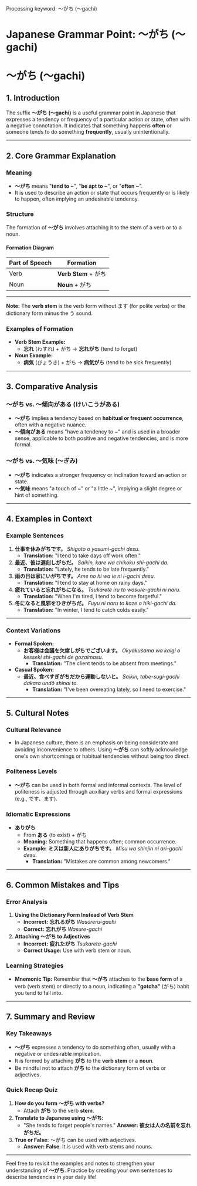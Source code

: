 Processing keyword: ～がち (〜gachi)
# Japanese Grammar Point: ～がち (〜gachi)
# ～がち (〜gachi)
## 1. Introduction
The suffix **～がち (〜gachi)** is a useful grammar point in Japanese that expresses a tendency or frequency of a particular action or state, often with a negative connotation. It indicates that something happens **often** or someone tends to do something **frequently**, usually unintentionally.

---
## 2. Core Grammar Explanation
### Meaning
- **～がち** means "**tend to ~**", "**be apt to ~**", or "**often ~**".
- It is used to describe an action or state that occurs frequently or is likely to happen, often implying an undesirable tendency.
### Structure
The formation of **～がち** involves attaching it to the stem of a verb or to a noun.
#### Formation Diagram
| Part of Speech | Formation                          |
|----------------|------------------------------------|
| Verb           | **Verb Stem** + がち                 |
| Noun           | **Noun** + がち                      |
---
**Note:** The **verb stem** is the verb form without ます (for polite verbs) or the dictionary form minus the う sound.
### Examples of Formation
- **Verb Stem Example:**
  - **忘れ** (わすれ) + がち → **忘れがち** (tend to forget)
- **Noun Example:**
  - **病気** (びょうき) + がち → **病気がち** (tend to be sick frequently)
---
## 3. Comparative Analysis
### ～がち vs. ～傾向がある (けいこうがある)
- **～がち** implies a tendency based on **habitual or frequent occurrence**, often with a negative nuance.
- **～傾向がある** means "have a tendency to ~" and is used in a broader sense, applicable to both positive and negative tendencies, and is more formal.
### ～がち vs. ～気味 (～ぎみ)
- **～がち** indicates a stronger frequency or inclination toward an action or state.
- **～気味** means "a touch of ~" or "a little ~", implying a slight degree or hint of something.
---
## 4. Examples in Context
### Example Sentences
1. **仕事を休みがちです。**
   *Shigoto o yasumi-gachi desu.*
   - **Translation:** "I tend to take days off work often."
2. **最近、彼は遅刻しがちだ。**
   *Saikin, kare wa chikoku shi-gachi da.*
   - **Translation:** "Lately, he tends to be late frequently."
3. **雨の日は家にいがちです。**
   *Ame no hi wa ie ni i-gachi desu.*
   - **Translation:** "I tend to stay at home on rainy days."
4. **疲れていると忘れがちになる。**
   *Tsukarete iru to wasure-gachi ni naru.*
   - **Translation:** "When I'm tired, I tend to become forgetful."
5. **冬になると風邪をひきがちだ。**
   *Fuyu ni naru to kaze o hiki-gachi da.*
   - **Translation:** "In winter, I tend to catch colds easily."
---
### Context Variations
- **Formal Spoken:**
  - **お客様は会議を欠席しがちでございます。**
    *Okyakusama wa kaigi o kesseki shi-gachi de gozaimasu.*
    - **Translation:** "The client tends to be absent from meetings."
- **Casual Spoken:**
  - **最近、食べすぎがちだから運動しないと。**
    *Saikin, tabe-sugi-gachi dakara undō shinai to.*
    - **Translation:** "I've been overeating lately, so I need to exercise."
---
## 5. Cultural Notes
### Cultural Relevance
- In Japanese culture, there is an emphasis on being considerate and avoiding inconvenience to others. Using **～がち** can softly acknowledge one's own shortcomings or habitual tendencies without being too direct.
### Politeness Levels
- **～がち** can be used in both formal and informal contexts. The level of politeness is adjusted through auxiliary verbs and formal expressions (e.g., です、ます).
### Idiomatic Expressions
- **ありがち**
  - From **ある** (to exist) + がち
  - **Meaning:** Something that happens often; common occurrence.
  - **Example:** **ミスは新人にありがちです。**
    *Misu wa shinjin ni ari-gachi desu.*
    - **Translation:** "Mistakes are common among newcomers."
---
## 6. Common Mistakes and Tips
### Error Analysis
1. **Using the Dictionary Form Instead of Verb Stem**
   - **Incorrect:** **忘れるがち**
     *Wasureru-gachi*
   - **Correct:** **忘れがち**
     *Wasure-gachi*
2. **Attaching ～がち to Adjectives**
   - **Incorrect:** **疲れたがち**
     *Tsukareta-gachi*
   - **Correct Usage:** Use with verb stem or noun.
### Learning Strategies
- **Mnemonic Tip:** Remember that **～がち** attaches to the **base form** of a verb (verb stem) or directly to a noun, indicating a **"gotcha"** (がち) habit you tend to fall into.
---
## 7. Summary and Review
### Key Takeaways
- **～がち** expresses a tendency to do something often, usually with a negative or undesirable implication.
- It is formed by attaching **がち** to the **verb stem** or a **noun**.
- Be mindful not to attach **がち** to the dictionary form of verbs or adjectives.
### Quick Recap Quiz
1. **How do you form ～がち with verbs?**
   - Attach **がち** to the verb **stem**.
2. **Translate to Japanese using ～がち:**
   - "She tends to forget people's names."
     **Answer:** **彼女は人の名前を忘れがちだ。**
3. **True or False:** ～がち can be used with adjectives.
   - **Answer:** **False**. It is used with verb stems and nouns.
---
Feel free to revisit the examples and notes to strengthen your understanding of **～がち**. Practice by creating your own sentences to describe tendencies in your daily life!
